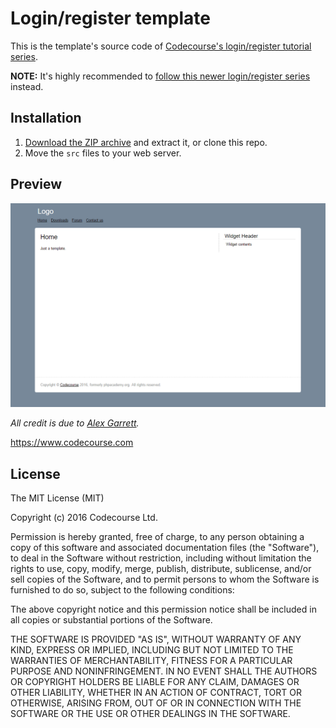 # Login/register template

This is the template's source code of [Codecourse's login/register tutorial series](https://www.youtube.com/playlist?list=PLE134D877783367C7).

**NOTE:** It's highly recommended to [follow this newer login/register series](https://www.codecourse.com/library/lessons/php-authentication-system) instead.

## Installation

1. [Download the ZIP archive](https://github.com/pedzed/codecourse-login-register-template/archive/master.zip) and extract it, or clone this repo.
1. Move the `src` files to your web server.

## Preview

![Codecourse/PHP Academy login/register template](preview.png)

*All credit is due to [Alex Garrett](https://github.com/alexgarrett).*

https://www.codecourse.com

## License

The MIT License (MIT)

Copyright (c) 2016 Codecourse Ltd.

Permission is hereby granted, free of charge, to any person obtaining a copy
of this software and associated documentation files (the "Software"), to deal
in the Software without restriction, including without limitation the rights
to use, copy, modify, merge, publish, distribute, sublicense, and/or sell
copies of the Software, and to permit persons to whom the Software is
furnished to do so, subject to the following conditions:

The above copyright notice and this permission notice shall be included in all
copies or substantial portions of the Software.

THE SOFTWARE IS PROVIDED "AS IS", WITHOUT WARRANTY OF ANY KIND, EXPRESS OR
IMPLIED, INCLUDING BUT NOT LIMITED TO THE WARRANTIES OF MERCHANTABILITY,
FITNESS FOR A PARTICULAR PURPOSE AND NONINFRINGEMENT. IN NO EVENT SHALL THE
AUTHORS OR COPYRIGHT HOLDERS BE LIABLE FOR ANY CLAIM, DAMAGES OR OTHER
LIABILITY, WHETHER IN AN ACTION OF CONTRACT, TORT OR OTHERWISE, ARISING FROM,
OUT OF OR IN CONNECTION WITH THE SOFTWARE OR THE USE OR OTHER DEALINGS IN THE
SOFTWARE.
